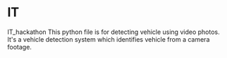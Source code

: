 # IT
IT_hackathon
This python file is for detecting vehicle using video photos.
It's a vehicle detection system which identifies vehicle from a camera footage.
